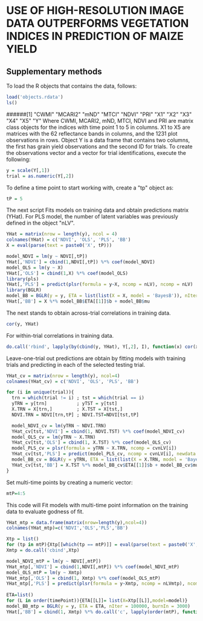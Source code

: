 # USE OF HIGH-RESOLUTION IMAGE DATA OUTPERFORMS VEGETATION INDICES IN PREDICTION OF MAIZE YIELD

## Supplementary methods

To load the R objects that contains the data, follows:
```R
load('objects.rdata')
ls()
```
######[1] "CWMI" "MCARI2" "mND" "MTCI" "NDVI" "PRI"  "X1"   "X2"   "X3"   "X4"   "X5"   "Y" 
Where CWMI, MCARI2, mND, MTCI, NDVI and PRI are matrix class objects for the indices with time point 1 to 5 in columns. X1 to X5 are matrices with the 62 reflectance bands in columns, and the 1231 plot observations in rows. Object Y is a data frame that contains two columns, the first has grain yield observations and the second ID for trials.
To create the observations vector and a vector for trial identifications, execute the following:
```R
y = scale(Y[,1])
trial = as.numeric(Y[,2])
```
To define a time point to start working with, create a "tp" object as:
```R
tP = 5
```
The next script Fits models on training data and obtain predictions matrix (YHat). For PLS model, the number of latent variables was previously defined in the object "nLV".
```R
YHat = matrix(nrow = length(y), ncol = 4)
colnames(YHat) = c('NDVI', 'OLS', 'PLS', 'BB')
X = eval(parse(text = paste0('X', tP)))

model_NDVI = lm(y ~ NDVI[,tP])
YHat[,'NDVI'] = cbind(1,NDVI[,tP]) %*% coef(model_NDVI)
model_OLS = lm(y ~ X) 
YHat[,'OLS'] = cbind(1,X) %*% coef(model_OLS)
library(pls)  
YHat[,'PLS'] = predict(plsr(formula = y~X, ncomp = nLV), ncomp = nLV)
library(BGLR)
model_BB = BGLR(y = y, ETA = list(list(X = X, model = 'BayesB')), nIter = 100000, burnIn = 3000)
YHat[,'BB'] = X %*% model_BB$ETA[[1]]$b + model_BB$mu
```
The next stands to obtain across-trial correlations in training data.
```R
cor(y, YHat)
```
For within-trial correlations in training data.
```R
do.call('rbind', lapply(by(cbind(y, YHat), Y[,2], I), function(x) cor(x[,1], x[,2:5])))
```
Leave-one-trial out predictions are obtain by fitting models with training trials and predicting in each of the selected testing trial.
```R
YHat_cv = matrix(nrow = length(y), ncol=4)
colnames(YHat_cv) = c('NDVI', 'OLS', 'PLS', 'BB')

for (i in unique(trial)){
  trn = which(trial != i) ; tst = which(trial == i)
  yTRN = y[trn]           ; yTST = y[tst]
  X.TRN = X[trn,]         ; X.TST = X[tst,]
  NDVI.TRN = NDVI[trn,tP] ; NDVI.TST=NDVI[tst,tP]

  model_NDVI_cv = lm(yTRN ~ NDVI.TRN)
  YHat_cv[tst,'NDVI'] = cbind(1, NDVI.TST) %*% coef(model_NDVI_cv)
  model_OLS_cv = lm(yTRN ~ X.TRN) 
  YHat_cv[tst,'OLS'] = cbind(1, X.TST) %*% coef(model_OLS_cv)
  model_PLS_cv = plsr(formula = yTRN ~ X.TRN, ncomp = cvnLV[i]) 
  YHat_cv[tst,'PLS'] = predict(model_PLS_cv, ncomp = cvnLV[i], newdata = X.TST)
  model_BB_cv = BGLR(y = yTRN, ETA = list(list(X = X.TRN, model = 'BayesB')), nIter = 100000, burnIn = 3000)
  YHat_cv[tst,'BB'] = X.TST %*% model_BB_cv$ETA[[1]]$b + model_BB_cv$mu
}
```
Set multi-time points by creating a numeric vector:
```R
mtP=4:5
```
This code will Fit models with multi-time point information on the training data to evaluate godness of fit.
```R
YHat_mtp = data.frame(matrix(nrow=length(y),ncol=4))
colnames(YHat_mtp)=c('NDVI','OLS','PLS','BB')

Xtp = list()
for (tp in mtP){Xtp[[which(tp == mtP)]] = eval(parse(text = paste0('X', tp)))}
Xmtp = do.call('cbind',Xtp)

model_NDVI_mtP = lm(y ~ NDVI[,mtP])
YHat_mtp[,'NDVI'] = cbind(1,NDVI[,mtP]) %*% coef(model_NDVI_mtP)
model_OLS_mtP = lm(y ~ Xmtp)
YHat_mtp[,'OLS'] = cbind(1, Xmtp) %*% coef(model_OLS_mtP)
YHat_mtp[,'PLS'] = predict(plsr(formula = y~Xmtp, ncomp = nLVmtp), ncomp = nLVmtp)
  
ETA=list()
for (L in order(timePoint)){ETA[[L]]= list(X=Xtp[[L]],model=model)}
model_BB_mtp = BGLR(y = y, ETA = ETA, nIter = 100000, burnIn = 3000)
YHat[,'BB'] = cbind(1, Xmtp) %*% do.call('c', lapply(order(mtP), function(x) model_BB_mtp$ETA[[x]]$b)) + model_BB_mtp$mu
```

